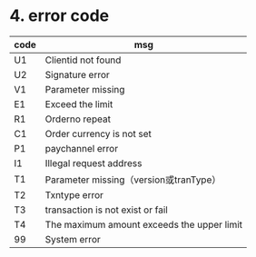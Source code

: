 # 4. error code 

| code | msg                            |
| -------------- | ------------------------------------------ |
| U1             | Clientid not found                         |
| U2             | Signature error                            |
| V1             | Parameter missing                          |
| E1             | Exceed the limit                           |
| R1             | Orderno repeat                             |
| C1             | Order currency is not set                  |
| P1             | paychannel error                           |
| I1             | Illegal request address                    |
| T1             | Parameter missing（version或tranType）     |
| T2             | Txntype error                              |
| T3             | transaction is not exist or fail           |
| T4             | The maximum amount exceeds the upper limit |
| 99             | System error  
